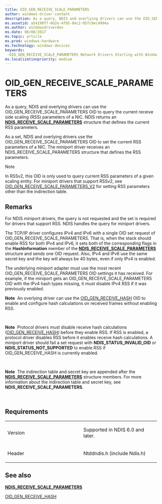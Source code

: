 ```yaml
---
title: OID_GEN_RECEIVE_SCALE_PARAMETERS
author: windows-driver-content
description: As a query, NDIS and overlying drivers can use the OID_GEN_RECEIVE_SCALE_PARAMETERS OID to query the current receive side scaling (RSS) parameters of a NIC.
ms.assetid: a54190f7-0d2e-4f85-84c2-05fc9ec4994a
ms.author: windowsdriverdev
ms.date: 08/08/2017
ms.topic: article
ms.prod: windows-hardware
ms.technology: windows-devices
keywords: 
 -OID_GEN_RECEIVE_SCALE_PARAMETERS Network Drivers Starting with Windows Vista
ms.localizationpriority: medium
---
```


# OID\_GEN\_RECEIVE\_SCALE\_PARAMETERS


As a query, NDIS and overlying drivers can use the OID\_GEN\_RECEIVE\_SCALE\_PARAMETERS OID to query the current receive side scaling (RSS) parameters of a NIC. NDIS returns an [**NDIS\_RECEIVE\_SCALE\_PARAMETERS**](https://msdn.microsoft.com/library/windows/hardware/ff567228) structure that defines the current RSS parameters.

As a set, NDIS and overlying drivers use the OID\_GEN\_RECEIVE\_SCALE\_PARAMETERS OID to set the current RSS parameters of a NIC. The miniport driver receives an NDIS\_RECEIVE\_SCALE\_PARAMETERS structure that defines the RSS parameters.

> [!NOTE]
> In RSSv2, this OID is only used to query current RSS parameters of a given scaling entity. For miniport drivers that support RSSv2, see [OID_GEN_RECEIVE_SCALE_PARAMETERS_V2](oid-gen-receive-scale-parameters-v2.md) for setting RSS parameters other than the indirection table.

Remarks
-------

For NDIS miniport drivers, the query is not requested and the set is required for drivers that support RSS. NDIS handles the query for miniport drivers.

The TCP/IP driver configures IPv4 and IPv6 with a single OID set request of OID\_GEN\_RECEIVE\_SCALE\_PARAMETERS. That is, when the stack should enable RSS for both IPv4 and IPv6, it sets both of the corresponding flags in the **HashInformation** member of the [**NDIS\_RECEIVE\_SCALE\_PARAMETERS**](https://msdn.microsoft.com/library/windows/hardware/ff567228) structure and sends one OID request. Also, IPv4 and IPv6 use the same secret key and the key will always be 40 bytes, even if only IPv4 is enabled.

The underlying miniport adapter must use the most recent OID\_GEN\_RECEIVE\_SCALE\_PARAMETERS OID settings it has received. For example, if the miniport gets an OID\_GEN\_RECEIVE\_SCALE\_PARAMETERS OID with the IPv4 hash types missing, it must disable IPv4 RSS if it was previously enabled.

**Note**  An overlying driver can use the [OID\_GEN\_RECEIVE\_HASH](oid-gen-receive-hash.md) OID to enable and configure hash calculations on received frames without enabling RSS.

 

**Note**  Protocol drivers must disable receive hash calculations ([OID\_GEN\_RECEIVE\_HASH](oid-gen-receive-hash.md)) before they enable RSS. If RSS is enabled, a protocol driver disables RSS before it enables receive hash calculations. A miniport driver should fail a set request with **NDIS\_STATUS\_INVALID\_OID** or **NDIS\_STATUS\_NOT\_SUPPORTED** to enable RSS if OID\_GEN\_RECEIVE\_HASH is currently enabled.

 

**Note**  The indirection table and secret key are appended after the [**NDIS\_RECEIVE\_SCALE\_PARAMETERS**](https://msdn.microsoft.com/library/windows/hardware/ff567228) structure members. For more information about the indirection table and secret key, see **NDIS\_RECEIVE\_SCALE\_PARAMETERS**.

 

Requirements
------------

<table>
<colgroup>
<col width="50%" />
<col width="50%" />
</colgroup>
<tbody>
<tr class="odd">
<td><p>Version</p></td>
<td><p>Supported in NDIS 6.0 and later.</p></td>
</tr>
<tr class="even">
<td><p>Header</p></td>
<td>Ntddndis.h (include Ndis.h)</td>
</tr>
</tbody>
</table>

## See also


[**NDIS\_RECEIVE\_SCALE\_PARAMETERS**](https://msdn.microsoft.com/library/windows/hardware/ff567228)

[OID\_GEN\_RECEIVE\_HASH](oid-gen-receive-hash.md)

 

 




